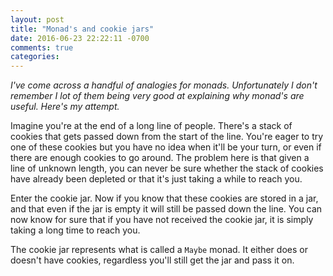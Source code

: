```yaml
---
layout: post
title: "Monad's and cookie jars"
date: 2016-06-23 22:22:11 -0700
comments: true
categories: 
---
```


_I've come across a handful of analogies for monads. Unfortunately I don't
remember I lot of them being very good at explaining why monad's are
useful. Here's my attempt._

Imagine you're at the end of a long line of people. There's a stack of cookies
that gets passed down from the start of the line. You're eager to try one of
these cookies but you have no idea when it'll be your turn, or even if there are
enough cookies to go around. The problem here is that given a line of unknown
length, you can never be sure whether the stack of cookies have already been
depleted or that it's just taking a while to reach you.

Enter the cookie jar. Now if you know that these cookies are stored in a jar,
and that even if the jar is empty it will still be passed down the line. You can
now know for sure that if you have not received the cookie jar, it is simply
taking a long time to reach you.

The cookie jar represents what is called a `Maybe` monad. It either does or
doesn't have cookies, regardless you'll still get the jar and pass it on.
